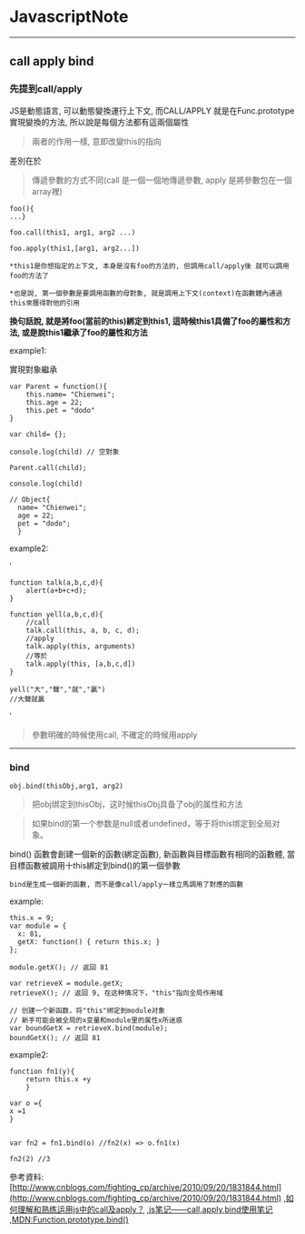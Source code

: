 # JavascriptNote

---

## call apply bind

### 先提到call/apply

JS是動態語言, 可以動態變換運行上下文, 而CALL/APPLY 就是在Func.prototype實現變換的方法, 所以說是每個方法都有這兩個屬性

> 兩者的作用一樣, 意即改變this的指向

差別在於 

> 傳遞參數的方式不同(call 是一個一個地傳遞參數, apply 是將參數包在一個array裡)

    foo(){
    ...}

    foo.call(this1, arg1, arg2 ...)

    foo.apply(this1,[arg1, arg2...])

    *this1是你想指定的上下文, 本身是沒有foo的方法的, 但調用call/apply後 就可以調用foo的方法了
    
    *也是說, 第一個參數是要調用函數的母對象, 就是調用上下文(context)在函數體內通過this來獲得對他的引用

**換句話說, 就是將foo(當前的this)綁定到this1, 這時候this1具備了foo的屬性和方法, 或是說this1繼承了foo的屬性和方法**

example1:

實現對象繼承

    var Parent = function(){
        this.name= "Chienwei";
        this.age = 22;
        this.pet = "dodo"
    }

    var child= {};

    console.log(child) // 空對象

    Parent.call(child);

    console.log(child)

    // Object{
      name= "Chienwei";
      age = 22;
      pet = "dodo";
      } 

example2: 

‵

    function talk(a,b,c,d){
        alert(a+b+c+d);
    }

    function yell(a,b,c,d){
        //call
        talk.call(this, a, b, c, d);
        //apply
        talk.apply(this, arguments)
        //等於
        talk.apply(this, [a,b,c,d])
    }

    yell("大","聲","就","贏")
    //大聲就贏

‵

> 參數明確的時候使用call, 不確定的時候用apply

-----


### bind

`obj.bind(thisObj,arg1, arg2)`

> 把obj绑定到thisObj，这时候thisObj具备了obj的属性和方法

> 如果bind的第一个参数是null或者undefined，等于将this绑定到全局对象。

bind() 函數會創建一個新的函數(綁定函數), 新函數與目標函數有相同的函數體, 當目標函數被調用十this綁定到bind()的第一個參數

`bind是生成一個新的函數, 而不是像call/apply一樣立馬調用了對應的函數`

example:

    this.x = 9; 
    var module = {
      x: 81,
      getX: function() { return this.x; }
    };

    module.getX(); // 返回 81

    var retrieveX = module.getX;
    retrieveX(); // 返回 9, 在这种情况下，"this"指向全局作用域

    // 创建一个新函数，将"this"绑定到module对象
    // 新手可能会被全局的x变量和module里的属性x所迷惑
    var boundGetX = retrieveX.bind(module);
    boundGetX(); // 返回 81

example2:

    function fn1(y){
        return this.x +y
        }
    
    var o ={
    x =1
    }
    
    
    var fn2 = fn1.bind(o) //fn2(x) => o.fn1(x)

    fn2(2) //3


參考資料: 
[http://www.cnblogs.com/fighting_cp/archive/2010/09/20/1831844.html](http://www.cnblogs.com/fighting_cp/archive/2010/09/20/1831844.html)
,[如何理解和熟练运用js中的call及apply？](https://www.zhihu.com/question/20289071)
,[js笔记——call,apply,bind使用笔记](http://www.cnblogs.com/52fhy/p/5118877.html)
,[MDN:Function.prototype.bind()](https://developer.mozilla.org/zh-CN/docs/Web/JavaScript/Reference/Global_Objects/Function/bind)


